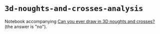 # `3d-noughts-and-crosses-analysis`
Notebook accompanying [Can you ever draw in 3D noughts and crosses?](https://brain.ollybritton.com/posts/blog/can-you-ever-draw-in-3d-noughts-and-crosses) (the answer is "no").
